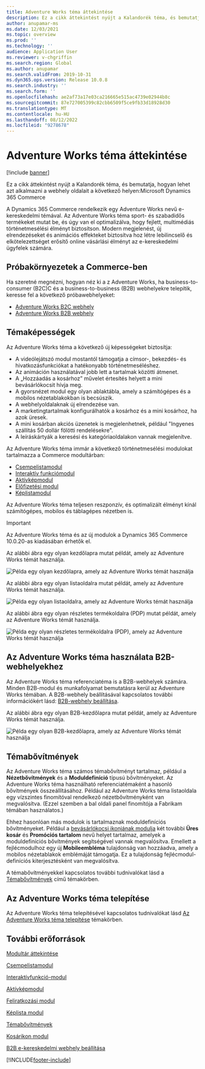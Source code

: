 ```yaml
---
title: Adventure Works téma áttekintése
description: Ez a cikk áttekintést nyújt a Kalandorék téma, és bemutatja, hogyan lehet azt alkalmazni a webhely oldalait a következő helyen:Microsoft Dynamics 365 Commerce
author: anupamar-ms
ms.date: 12/03/2021
ms.topic: overview
ms.prod: ''
ms.technology: ''
audience: Application User
ms.reviewer: v-chgriffin
ms.search.region: Global
ms.author: anupamar
ms.search.validFrom: 2019-10-31
ms.dyn365.ops.version: Release 10.0.8
ms.search.industry: ''
ms.search.form: ''
ms.openlocfilehash: ae2af73a17e03ca216665e515ac4739e02944b8c
ms.sourcegitcommit: 87e727005399c82cbb6509f5ce9fb33d18928d30
ms.translationtype: MT
ms.contentlocale: hu-HU
ms.lasthandoff: 08/12/2022
ms.locfileid: "9278678"
---
```

# <a name="adventure-works-theme-overview"></a>Adventure Works téma áttekintése

[!include [banner](includes/banner.md)]

Ez a cikk áttekintést nyújt a Kalandorék téma, és bemutatja, hogyan lehet azt alkalmazni a webhely oldalait a következő helyen:Microsoft Dynamics 365 Commerce

A Dynamics 365 Commerce rendelkezik egy Adventure Works nevű e-kereskedelmi témával. Az Adventure Works téma sport- és szabadidős termékeket mutat be, és úgy van el optimalizálva, hogy fejlett, multimédiás történetmesélési élményt biztosítson. Modern megjelenést, új elrendezéseket és animációs effekteket biztosítva hoz létre lebilincselő és elkötelezettséget erősítő online vásárlási élményt az e-kereskedelmi ügyfelek számára.

## <a name="trial-environments-in-commerce"></a>Próbakörnyezetek a Commerce-ben

Ha szeretné megnézni, hogyan néz ki a z Adventure Works, ha business-to-consumer (B2C)C és a business-to-business (B2B) webhelyekre telepítik, keresse fel a következő próbawebhelyeket:

- [Adventure Works B2C webhely](https://www.adventure-works.com/)
- [Adventure Works B2B webhely](https://www.adventure-works.com/business)

## <a name="theme-capabilities"></a>Témaképességek

Az Adventure Works téma a következő új képességeket biztosítja:

- A videólejátszó modul mostantól támogatja a címsor-, bekezdés- és hivatkozásfunkciókat a hatékonyabb történetmeséléshez.
- Az animáción használatával jobb lett a tartalmak közötti átmenet.
- A „Hozzáadás a kosárhoz” művelet értesítés helyett a mini bevásárlókocsit hívja meg.
- A gyorsnézet modul egy olyan ablaktábla, amely a számítógépes és a mobilos nézetablakokban is becsúszik.
- A webhelyoldalaknak új elrendezése van. 
- A marketingtartalmak konfigurálhatók a kosárhoz és a mini kosárhoz, ha azok üresek.
- A mini kosárban akciós üzenetek is megjelenhetnek, például "Ingyenes szállítás 50 dollár fölötti rendelésekre".
- A leíráskártyák a keresési és kategóriaoldalakon vannak megjelenítve.

Az Adventure Works téma immár a következő történetmesélési modulokat tartalmazza a Commerce modultárban:

- [Csempelistamodul](tile-list-module.md)
- [Interaktív funkciómodul](interactive-feature-module.md)
- [Aktívképmodul](active-image-module.md)
- [Előfizetési modul](subscribe-module.md)
- [Képlistamodul](image-list-module.md)

Az Adventure Works téma teljesen reszponzív, és optimalizált élményt kínál számítógépes, mobilos és táblagépes nézetben is.

> [!IMPORTANT]
> Az Adventure Works téma és az új modulok a Dynamics 365 Commerce 10.0.20-as kiadásában érhetők el.

Az alábbi ábra egy olyan kezdőlapra mutat példát, amely az Adventure Works témát használja.

![Példa egy olyan kezdőlapra, amely az Adventure Works témát használja](./media/aw_b2c.PNG)

Az alábbi ábra egy olyan listaoldalra mutat példát, amely az Adventure Works témát használja.

![Példa egy olyan listaoldalra, amely az Adventure Works témát használja](./media/Aw_list.PNG)

Az alábbi ábra egy olyan részletes termékoldalra (PDP) mutat példát, amely az Adventure Works témát használja.

![Példa egy olyan részletes termékoldalra (PDP), amely az Adventure Works témát használja](./media/aw_pdp.PNG)

## <a name="use-the-adventure-works-theme-for-b2b-sites"></a>Az Adventure Works téma használata B2B-webhelyekhez

Az Adventure Works téma referenciatéma is a B2B-webhelyek számára. Minden B2B-modul és munkafolyamat bemutatásra kerül az Adventure Works témában. A B2B-webhely beállításával kapcsolatos további információkért lásd: [B2B-webhely beállítása](./b2b/set-up-b2b-site.md).

Az alábbi ábra egy olyan B2B-kezdőlapra mutat példát, amely az Adventure Works témát használja.

![Példa egy olyan B2B-kezdőlapra, amely az Adventure Works témát használja](./media/aw_b2b.PNG)

## <a name="theme-extensions"></a>Témabővítmények

Az Adventure Works téma számos témabővítményt tartalmaz, például a **Nézetbővítmények** és a **Moduldefiníció** típusú bővítményeket. Az Adventure Works téma használható referenciatémaként a hasonló bővítmények összeállításához. Például az Adventure Works téma listaoldala egy vízszintes finomítóval rendelkező nézetbővítményként van megvalósítva. (Ezzel szemben a bal oldali panel finomítója a Fabrikam témában használatos.)

Ehhez hasonlóan más modulok is tartalmaznak moduldefiníciós bővítményeket. Például a [bevásárlókocsi ikonjának modulja](cart-icon-module.md) két további **Üres kosár** és **Promóciós tartalom** nevű helyet tartalmaz, amelyek a moduldefiníciós bővítmények segítségével vannak megvalósítva. Emellett a fejlécmodulhoz egy új **Mobileembléma** tulajdonság van hozzáadva, amely a mobilos nézetablakok emblémáját támogatja. Ez a tulajdonság fejlécmodul-definíciós kiterjesztésként van megvalósítva.

A témabővítményekkel kapcsolatos további tudnivalókat lásd a [Témabővítmények](e-commerce-extensibility/theme-module-extensions.md) című témakörben.

## <a name="install-the-adventure-works-theme"></a>Az Adventure Works téma telepítése

Az Adventure Works téma telepítésével kapcsolatos tudnivalókat lásd [Az Adventure Works téma telepítése](install-adventure-works.md) témakörben.

## <a name="additional-resources"></a>További erőforrások

[Modultár áttekintése](starter-kit-overview.md)

[Csempelistamodul](tile-list-module.md)

[Interaktívfunkció-modul](interactive-feature-module.md)

[Aktívképmodul](active-image-module.md)

[Feliratkozási modul](subscribe-module.md)

[Képlista modul](image-list-module.md)

[Témabővítmények](e-commerce-extensibility/theme-module-extensions.md)

[Kosárikon modul](cart-icon-module.md)

[B2B e-kereskedelmi webhely beállítása](./b2b/set-up-b2b-site.md)

[!INCLUDE[footer-include](../includes/footer-banner.md)]

